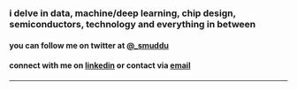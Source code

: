 ---
---

### i delve in data, machine/deep learning, chip design, semiconductors, technology and everything in between

#### you can follow me on twitter at [@_smuddu](twitter.com/_smuddu)

#### connect with me on [linkedin](https://www.linkedin.com/in/smuddu) or contact via [email](mailto:$firstName.$lastName@gmail)


<hr />
